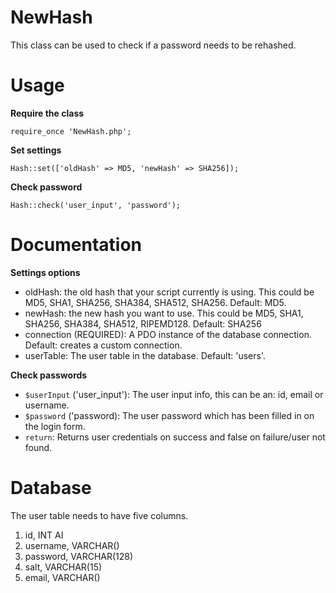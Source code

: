 # NewHash

This class can be used to check if a password needs to be rehashed.

Usage
=====

**Require the class**

```
require_once 'NewHash.php';
```

**Set settings**

```
Hash::set(['oldHash' => MD5, 'newHash' => SHA256]);
```

**Check password**

```
Hash::check('user_input', 'password');
```

Documentation
=============

**Settings options**

 - oldHash: the old hash that your script currently is using. This could be MD5, SHA1, SHA256, SHA384, SHA512, SHA256. Default: MD5.
 - newHash: the new hash you want to use. This could be MD5, SHA1, SHA256, SHA384, SHA512, RIPEMD128. Default: SHA256
 - connection (REQUIRED): A PDO instance of the database connection. Default: creates a custom connection.
 - userTable: The user table in the database. Default: 'users'.
 
**Check passwords**

 - ```$userInput``` ('user_input'): The user input info, this can be an: id, email or username.
 - ```$password``` ('password): The user password which has been filled in on the login form.
 - ```return```: Returns user credentials on success and false on failure/user not found.
 
Database
========

The user table needs to have five columns.

 1. id, INT AI
 2. username, VARCHAR()  
 3. password, VARCHAR(128)
 4. salt, VARCHAR(15)
 5. email, VARCHAR()